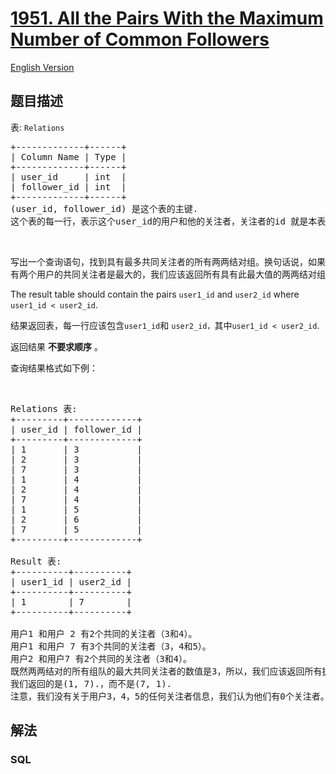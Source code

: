 # [1951. All the Pairs With the Maximum Number of Common Followers](https://leetcode.cn/problems/all-the-pairs-with-the-maximum-number-of-common-followers)

[English Version](/solution/1900-1999/1951.All%20the%20Pairs%20With%20the%20Maximum%20Number%20of%20Common%20Followers/README_EN.md)

## 题目描述

<!-- 这里写题目描述 -->

<p>表: <code>Relations</code></p>

<pre>+-------------+------+
| Column Name | Type |
+-------------+------+
| user_id     | int  |
| follower_id | int  |
+-------------+------+
(user_id, follower_id) 是这个表的主键.
这个表的每一行，表示这个user_id的用户和他的关注者，关注者的id 就是本表的 user_id.
</pre>

<p>&nbsp;</p>

<p>写出一个查询语句，找到具有最多共同关注者的所有两两结对组。换句话说，如果有两个用户的共同关注者是最大的，我们应该返回所有具有此最大值的两两结对组</p>

<p>The result table should contain the pairs <code>user1_id</code> and <code>user2_id</code> where <code>user1_id &lt; user2_id</code>.</p>

<p>结果返回表，每一行应该包含<code>user1_id</code>和&nbsp;<code>user2_id，</code>其中<code>user1_id &lt; user2_id</code>.</p>

<p>返回结果&nbsp;<strong>不要求顺序</strong>&nbsp;。</p>

<p>查询结果格式如下例：</p>

<p>&nbsp;</p>

<pre>Relations 表:
+---------+-------------+
| user_id | follower_id |
+---------+-------------+
| 1       | 3           |
| 2       | 3           |
| 7       | 3           |
| 1       | 4           |
| 2       | 4           |
| 7       | 4           |
| 1       | 5           |
| 2       | 6           |
| 7       | 5           |
+---------+-------------+

Result 表:
+----------+----------+
| user1_id | user2_id |
+----------+----------+
| 1        | 7        |
+----------+----------+

用户1 和用户 2 有2个共同的关注者（3和4）。
用户1 和用户 7 有3个共同的关注者（3，4和5）。
用户2 和用户7 有2个共同的关注者（3和4）。
既然两两结对的所有组队的最大共同关注者的数值是3，所以，我们应该返回所有拥有3个共同关注者的两两组队，这就是仅有的一对(1, 7).
我们返回的是(1, 7).，而不是(7, 1).
注意，我们没有关于用户3，4，5的任何关注者信息，我们认为他们有0个关注者。
</pre>

## 解法

<!-- 这里可写通用的实现逻辑 -->

<!-- tabs:start -->

### **SQL**

<!-- 这里可写当前语言的特殊实现逻辑 -->

```sql

```

<!-- tabs:end -->
